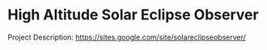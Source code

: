 # High Altitude Solar Eclipse Observer

Project Description: https://sites.google.com/site/solareclipseobserver/

